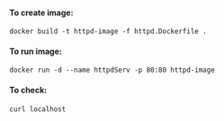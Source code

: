 #### To create image:
```
docker build -t httpd-image -f httpd.Dockerfile .
```

#### To run image:
```
docker run -d --name httpdServ -p 80:80 httpd-image
```
#### To check:
```
curl localhost
```
